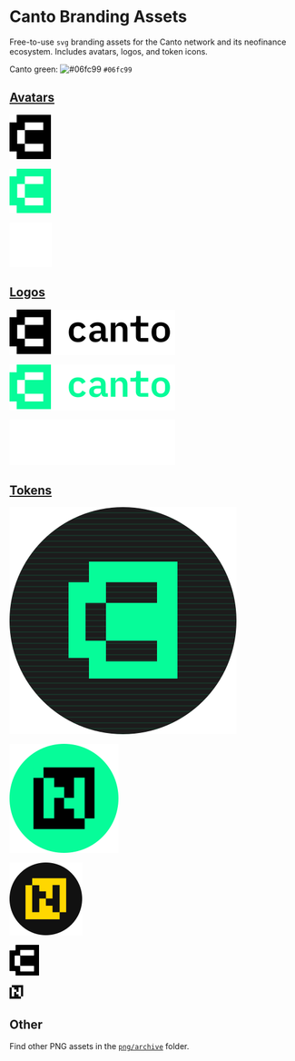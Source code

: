 # Canto Branding Assets

Free-to-use `svg` branding assets for the Canto network and its neofinance ecosystem. Includes avatars, logos, and token icons.

Canto green: ![#06fc99](https://placehold.co/15x15/06fc99/06fc99.png) `#06fc99`

## [Avatars](/avatars/)

![black](/avatars/avatar-black.svg)

![green](/avatars/avatar-green.svg)

![white](/avatars/avatar-white.svg)

## [Logos](/logos/)

![black](/logos/logo-black-on-transparent.svg)

![green](/logos/logo-green-on-transparent.svg)

![white](/logos/logo-white-on-transparent.svg)

## [Tokens](/tokens/)

![canto](/tokens/canto.svg)

![note](/tokens/note.svg)

![cnote](/tokens/cnote.svg)

![canto-raw](/tokens/canto-raw.svg)

![note-raw](/tokens/note-raw.svg)

## Other

Find other PNG assets in the [`png/archive`](/png/archive/) folder.